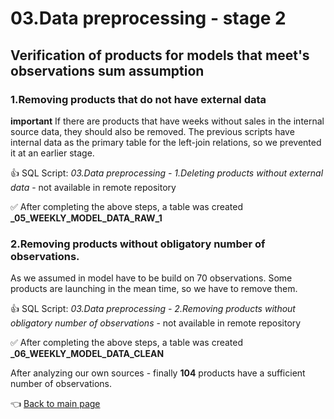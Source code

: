 # 03.Data preprocessing - stage 2

## Verification of products for models that meet's observations sum assumption

### 1.Removing products that do not have external data

**important** If there are products that have weeks without sales in the internal source data, they should also be removed.
The previous scripts have internal data as the primary table for the left-join relations, so we prevented it at an earlier stage.

:+1: SQL Script: *03.Data preprocessing - 1.Deleting products without external data* - not available in remote repository

:white_check_mark: After completing the above steps, a table was created **_05_WEEKLY_MODEL_DATA_RAW_1**

### 2.Removing products without obligatory number of observations.

As we assumed in model have to be build on 70 observations. Some products are launching in the mean time, so we have to remove them.

:+1: SQL Script: *03.Data preprocessing - 2.Removing products without obligatory number of observations* - not available in remote repository

:white_check_mark: After completing the above steps, a table was created **_06_WEEKLY_MODEL_DATA_CLEAN**

After analyzing our own sources - finally **104** products have a sufficient number of observations.


:point_left: [Back to main page](https://github.com/MateoMat/PHARMA_WEEKLY_SELL_OUT_ESTIMATION)